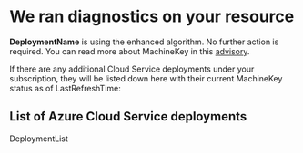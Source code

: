 <properties
	pageTitle="CloudServices RCA"
	description="MachineKey Update Insight"
	infoBubbleText="Found information related to Machine Key Status. See details on the right."
	service="microsoft.classiccompute"
	resource="domainnames"
	authors="mmccrory"
	displayOrder=""
	articleId="MachineKey_MitigatedYanyanTest"
	diagnosticScenario="MachineKeyUpdates"
	selfHelpType="rca"
	supportTopicIds=""
	resourceTags=""
	productPesIds="13185"
	cloudEnvironments="public"
/>
# We ran diagnostics on your resource

**<!--$DeploymentName-->DeploymentName<!--/$DeploymentName-->** is using the enhanced algorithm. No further action is required. You can read more about MachineKey in this [advisory](https://aka.ms/azuremachinekeyinfo). 

If there are any additional Cloud Service deployments under your subscription, they will be listed down here with their current MachineKey status as of <!--$LastRefreshTime-->LastRefreshTime<!--/$LastRefreshTime-->:
## List of Azure Cloud Service deployments
<!--$DeploymentList-->DeploymentList<!--/$DeploymentList-->